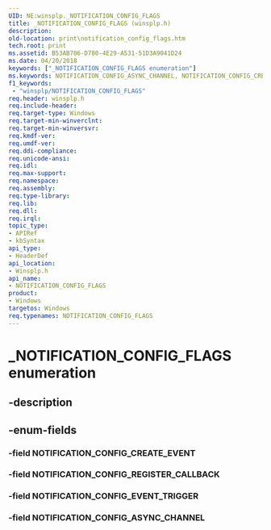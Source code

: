 ```yaml
---
UID: NE:winsplp._NOTIFICATION_CONFIG_FLAGS
title: _NOTIFICATION_CONFIG_FLAGS (winsplp.h)
description: 
old-location: print\notification_config_flags.htm
tech.root: print
ms.assetid: B53AB706-D780-4E29-A531-51D3A9041D24
ms.date: 04/20/2018
keywords: ["_NOTIFICATION_CONFIG_FLAGS enumeration"]
ms.keywords: NOTIFICATION_CONFIG_ASYNC_CHANNEL, NOTIFICATION_CONFIG_CREATE_EVENT, NOTIFICATION_CONFIG_EVENT_TRIGGER, NOTIFICATION_CONFIG_FLAGS, NOTIFICATION_CONFIG_FLAGS enumeration [Print Devices], NOTIFICATION_CONFIG_REGISTER_CALLBACK, _NOTIFICATION_CONFIG_FLAGS, print.notification_config_flags, winsplp/NOTIFICATION_CONFIG_ASYNC_CHANNEL, winsplp/NOTIFICATION_CONFIG_CREATE_EVENT, winsplp/NOTIFICATION_CONFIG_EVENT_TRIGGER, winsplp/NOTIFICATION_CONFIG_FLAGS, winsplp/NOTIFICATION_CONFIG_REGISTER_CALLBACK
f1_keywords:
 - "winsplp/NOTIFICATION_CONFIG_FLAGS"
req.header: winsplp.h
req.include-header: 
req.target-type: Windows
req.target-min-winverclnt: 
req.target-min-winversvr: 
req.kmdf-ver: 
req.umdf-ver: 
req.ddi-compliance: 
req.unicode-ansi: 
req.idl: 
req.max-support: 
req.namespace: 
req.assembly: 
req.type-library: 
req.lib: 
req.dll: 
req.irql: 
topic_type:
- APIRef
- kbSyntax
api_type:
- HeaderDef
api_location:
- Winsplp.h
api_name:
- NOTIFICATION_CONFIG_FLAGS
product:
- Windows
targetos: Windows
req.typenames: NOTIFICATION_CONFIG_FLAGS
---
```


# _NOTIFICATION_CONFIG_FLAGS enumeration


## -description





## -enum-fields




### -field NOTIFICATION_CONFIG_CREATE_EVENT


### -field NOTIFICATION_CONFIG_REGISTER_CALLBACK


### -field NOTIFICATION_CONFIG_EVENT_TRIGGER


### -field NOTIFICATION_CONFIG_ASYNC_CHANNEL

